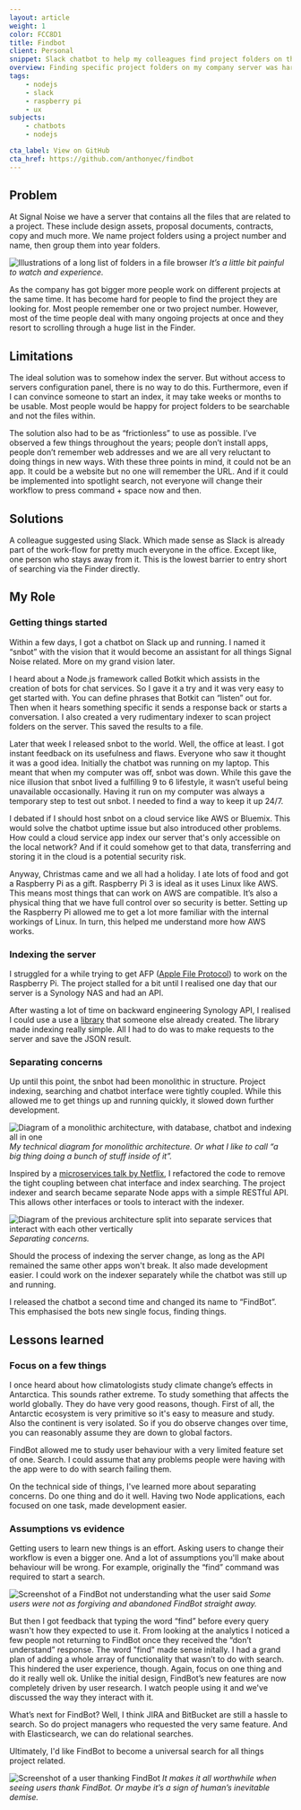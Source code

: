 ```yaml
---
layout: article
weight: 1
color: FCC8D1
title: Findbot
client: Personal
snippet: Slack chatbot to help my colleagues find project folders on the server fast.
overview: Finding specific project folders on my company server was hard. So I created a Slack bot for my colleagues to locate and open project folders fast.
tags: 
    - nodejs
    - slack
    - raspberry pi
    - ux
subjects: 
    - chatbots
    - nodejs

cta_label: View on GitHub
cta_href: https://github.com/anthonyec/findbot
---
```


## Problem

At Signal Noise we have a server that contains all the files that are related to a project. These include design assets, proposal documents, contracts, copy and much more. We name project folders using a project number and name, then group them into year folders.

![Illustrations of a long list of folders in a file browser](images/browser.svg)
*It’s a little bit painful to watch and experience.*

As the company has got bigger more people work on different projects at the same time. It has become hard for people to find the project they are looking for. Most people remember one or two  project number. However, most of the time people deal with many ongoing projects at once and they resort to scrolling through a huge list in the Finder.

## Limitations

The ideal solution was to somehow index the server. But without access to servers configuration panel, there is no way to do this. Furthermore, even if I can convince someone to start an index, it may take weeks or months to be usable. Most people would be happy for project folders to be searchable and not the files within.

The solution also had to be as “frictionless” to use as possible. I’ve observed a few things throughout the years; people don’t install apps, people don’t remember web addresses and we are all very reluctant to doing things in new ways. With these three points in mind, it could not be an app. It could be a website but no one will remember the URL.  And if it could be implemented into spotlight search, not everyone will change their workflow to press command + space now and then.

## Solutions
A colleague suggested using Slack. Which made sense as Slack is already part of the work-flow for pretty much everyone in the office. Except like, one person who stays away from it. This is the lowest barrier to entry short of searching via the Finder directly.

## My Role
### Getting things started
Within a few days, I got a chatbot on Slack up and running. I named it “snbot” with the vision that it would become an assistant for all things Signal Noise related. More on my grand vision later.

I heard about a Node.js framework called Botkit which assists in the creation of bots for chat services. So I gave it a try and it was very easy to get started with. You can define phrases that Botkit can “listen” out for. Then when it hears something specific it sends a response back or starts a conversation. I also created a very rudimentary indexer to scan project folders on the server. This saved the results to a file.

Later that week I released snbot to the world. Well, the office at least. I got instant feedback on its usefulness and flaws. Everyone who saw it thought it was a good idea. Initially the chatbot was running on my laptop. This meant that when my computer was off, snbot was down. While this gave the nice illusion that snbot lived a fulfilling 9 to 6 lifestyle, it wasn’t useful being unavailable occasionally. Having it run on my computer was always a temporary step to test out snbot. I needed to find a way to keep it up 24/7.

I debated if I should host snbot on a cloud service like AWS or Bluemix. This would solve the chatbot uptime issue but also introduced other problems. How could a cloud service app index our server that's only accessible on the local network? And if it could somehow get to that data, transferring and storing it in the cloud is a potential security risk.

Anyway, Christmas came and we all had a holiday. I ate lots of food and got a Raspberry Pi as a gift. Raspberry Pi 3 is ideal as it uses Linux like AWS. This means most things that can work on AWS are compatible. It’s also a physical thing that we have full control over so security is better. Setting up the Raspberry Pi allowed me to get a lot more familiar with the internal workings of Linux. In turn, this helped me understand more how AWS works.

### Indexing the server
I struggled for a while trying to get AFP ([Apple File Protocol](https://en.wikipedia.org/wiki/Apple_Filing_Protocol)) to work on the Raspberry Pi. The project stalled for a bit until I realised one day that our server is a Synology NAS and had an API.

After wasting a lot of time on backward engineering Synology API, I realised I could use a use a [library](https://www.npmjs.com/package/synology) that someone else already created. The library made indexing really simple. All I had to do was to make requests to the server and save the JSON result.

### Separating concerns
Up until this point, the snbot had been monolithic in structure. Project indexing, searching and chatbot interface were tightly coupled. While this allowed me to get things up and running quickly, it slowed down further development.

![Diagram of a monolithic architecture, with database, chatbot and indexing all in one](images/monolithic_diagram.svg)
*My technical diagram for monolithic architecture. Or what I like to call “a big thing doing a bunch of stuff inside of it”.*

Inspired by a [microservices talk by Netflix](https://www.youtube.com/watch?v=57UK46qfBLY), I refactored the code to remove the tight coupling between chat interface and index searching. The project indexer and search became separate Node apps with a simple RESTful API. This allows other interfaces or tools to interact with the indexer.

![Diagram of the previous architecture split into separate services that interact with each other vertically](images/services_diagram.svg)
*Separating concerns.*

Should the process of indexing the server change, as long as the API   remained the same other apps won't break. It also made development easier. I could work on the indexer separately while the chatbot was still up and running.

I released the chatbot a second time and changed its name to “FindBot”. This emphasised the bots new single focus, finding things.

## Lessons learned
### Focus on a few things
I once heard about how climatologists study climate change’s effects in Antarctica. This sounds rather extreme. To study something that affects the world globally.  They do have very good reasons, though. First of all, the Antarctic ecosystem is very primitive so it's easy to measure and study. Also the continent is very isolated. So if you do observe changes over time, you can reasonably assume they are down to global factors.

FindBot allowed me to study user behaviour with a very limited feature set of one. Search. I could assume that any problems people were having with the app were to do with search failing them.

On the technical side of things, I've learned more about separating concerns. Do one thing and do it well. Having two Node applications, each focused on one task, made development easier.

### Assumptions vs evidence
Getting users to learn new things is an effort. Asking users to change their workflow is even a bigger one. And a lot of assumptions you'll make about behaviour will be wrong. For example, originally the “find” command was required to start a search.

![Screenshot of a FindBot not understanding what the user said](images/failed_chat.svg)
*Some users were not as forgiving and abandoned FindBot straight away.*

But then I got feedback that typing the word “find” before every query wasn't how they expected to use it. From looking at the analytics I noticed a few people not returning to FindBot once they received the “don’t understand” response. The word "find" made sense initally. I had a grand plan of adding a whole array of functionality that wasn’t to do with search. This hindered the user experience, though. Again, focus on one thing and do it really well ok. Unlike the initial design, FindBot’s new features are now completely driven by user research. I watch people using it and we've discussed the way they interact with it.

What’s next for FindBot? Well, I think JIRA and BitBucket are still a hassle to search. So do project managers who requested the very same feature. And with Elasticsearch, we can do relational searches.

Ultimately, I'd like FindBot to become a universal search for all things project related.

![Screenshot of a user thanking FindBot](images/thanks_chat.svg)
*It makes it all worthwhile when seeing users thank FindBot. Or maybe it’s a sign of human’s inevitable demise.*
